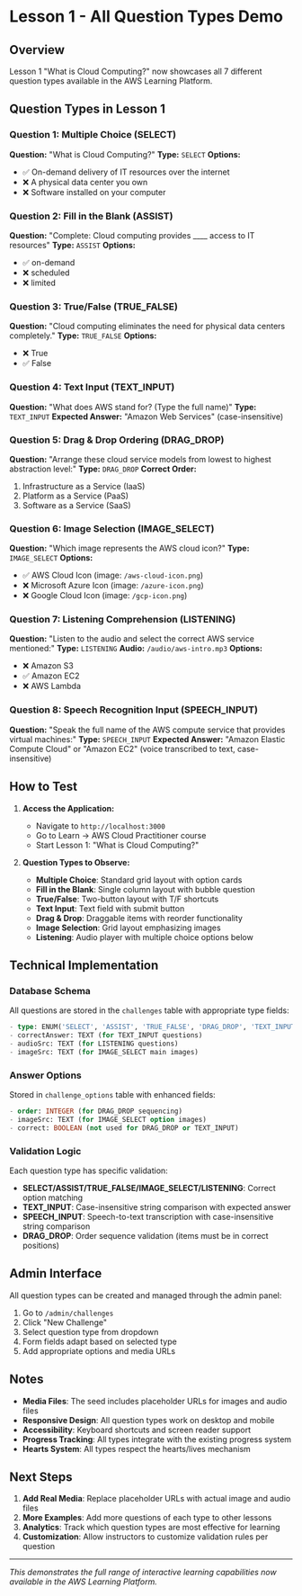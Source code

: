 # Lesson 1 - All Question Types Demo

## Overview
Lesson 1 "What is Cloud Computing?" now showcases all 7 different question types available in the AWS Learning Platform.

## Question Types in Lesson 1

### Question 1: Multiple Choice (SELECT)
**Question:** "What is Cloud Computing?"
**Type:** `SELECT`
**Options:**
- ✅ On-demand delivery of IT resources over the internet
- ❌ A physical data center you own  
- ❌ Software installed on your computer

### Question 2: Fill in the Blank (ASSIST) 
**Question:** "Complete: Cloud computing provides ____ access to IT resources"
**Type:** `ASSIST`
**Options:**
- ✅ on-demand
- ❌ scheduled
- ❌ limited

### Question 3: True/False (TRUE_FALSE)
**Question:** "Cloud computing eliminates the need for physical data centers completely."
**Type:** `TRUE_FALSE`
**Options:**
- ❌ True
- ✅ False

### Question 4: Text Input (TEXT_INPUT)
**Question:** "What does AWS stand for? (Type the full name)"
**Type:** `TEXT_INPUT`
**Expected Answer:** "Amazon Web Services" (case-insensitive)

### Question 5: Drag & Drop Ordering (DRAG_DROP)
**Question:** "Arrange these cloud service models from lowest to highest abstraction level:"
**Type:** `DRAG_DROP`
**Correct Order:**
1. Infrastructure as a Service (IaaS)
2. Platform as a Service (PaaS)  
3. Software as a Service (SaaS)

### Question 6: Image Selection (IMAGE_SELECT)
**Question:** "Which image represents the AWS cloud icon?"
**Type:** `IMAGE_SELECT`
**Options:**
- ✅ AWS Cloud Icon (image: `/aws-cloud-icon.png`)
- ❌ Microsoft Azure Icon (image: `/azure-icon.png`)
- ❌ Google Cloud Icon (image: `/gcp-icon.png`)

### Question 7: Listening Comprehension (LISTENING)
**Question:** "Listen to the audio and select the correct AWS service mentioned:"
**Type:** `LISTENING`
**Audio:** `/audio/aws-intro.mp3`
**Options:**
- ❌ Amazon S3
- ✅ Amazon EC2
- ❌ AWS Lambda

### Question 8: Speech Recognition Input (SPEECH_INPUT)

**Question:** "Speak the full name of the AWS compute service that provides virtual machines:"
**Type:** `SPEECH_INPUT`
**Expected Answer:** "Amazon Elastic Compute Cloud" or "Amazon EC2" (voice transcribed to text, case-insensitive)

## How to Test

1. **Access the Application:**
   - Navigate to `http://localhost:3000`
   - Go to Learn → AWS Cloud Practitioner course
   - Start Lesson 1: "What is Cloud Computing?"

2. **Question Types to Observe:**
   - **Multiple Choice**: Standard grid layout with option cards
   - **Fill in the Blank**: Single column layout with bubble question
   - **True/False**: Two-button layout with T/F shortcuts
   - **Text Input**: Text field with submit button
   - **Drag & Drop**: Draggable items with reorder functionality
   - **Image Selection**: Grid layout emphasizing images
   - **Listening**: Audio player with multiple choice options below

## Technical Implementation

### Database Schema
All questions are stored in the `challenges` table with appropriate type fields:
```sql
- type: ENUM('SELECT', 'ASSIST', 'TRUE_FALSE', 'DRAG_DROP', 'TEXT_INPUT', 'IMAGE_SELECT', 'LISTENING')
- correctAnswer: TEXT (for TEXT_INPUT questions)
- audioSrc: TEXT (for LISTENING questions)
- imageSrc: TEXT (for IMAGE_SELECT main images)
```

### Answer Options
Stored in `challenge_options` table with enhanced fields:
```sql
- order: INTEGER (for DRAG_DROP sequencing)
- imageSrc: TEXT (for IMAGE_SELECT option images)
- correct: BOOLEAN (not used for DRAG_DROP or TEXT_INPUT)
```

### Validation Logic
Each question type has specific validation:

- **SELECT/ASSIST/TRUE_FALSE/IMAGE_SELECT/LISTENING**: Correct option matching
- **TEXT_INPUT**: Case-insensitive string comparison with expected answer
- **SPEECH_INPUT**: Speech-to-text transcription with case-insensitive string comparison
- **DRAG_DROP**: Order sequence validation (items must be in correct positions)

## Admin Interface

All question types can be created and managed through the admin panel:
1. Go to `/admin/challenges`
2. Click "New Challenge" 
3. Select question type from dropdown
4. Form fields adapt based on selected type
5. Add appropriate options and media URLs

## Notes

- **Media Files**: The seed includes placeholder URLs for images and audio files
- **Responsive Design**: All question types work on desktop and mobile
- **Accessibility**: Keyboard shortcuts and screen reader support
- **Progress Tracking**: All types integrate with the existing progress system
- **Hearts System**: All types respect the hearts/lives mechanism

## Next Steps

1. **Add Real Media**: Replace placeholder URLs with actual image and audio files
2. **More Examples**: Add more questions of each type to other lessons
3. **Analytics**: Track which question types are most effective for learning
4. **Customization**: Allow instructors to customize validation rules per question

---

*This demonstrates the full range of interactive learning capabilities now available in the AWS Learning Platform.*